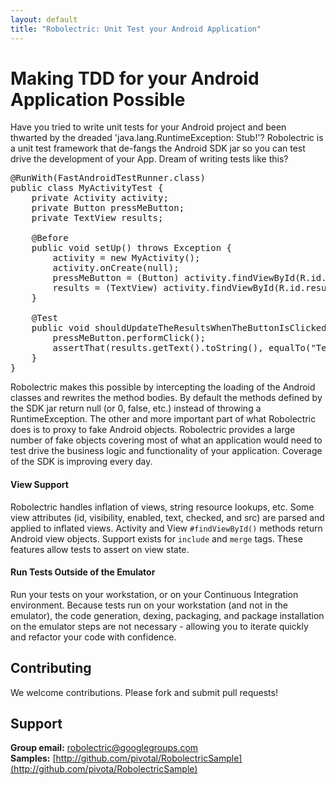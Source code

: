 ```yaml
---
layout: default
title: "Robolectric: Unit Test your Android Application"
---
```


# Making TDD for your Android Application Possible

Have you tried to write unit tests for your Android project and been thwarted by the dreaded 'java.lang.RuntimeException: Stub!'? Robolectric is a unit test framework that de-fangs the Android SDK jar so you can test drive the development of your App.  Dream of writing tests like this?

<pre>
@RunWith(FastAndroidTestRunner.class)
public class MyActivityTest {
    private Activity activity;
    private Button pressMeButton;
    private TextView results;
    
    @Before
    public void setUp() throws Exception {
        activity = new MyActivity();
        activity.onCreate(null);
        pressMeButton = (Button) activity.findViewById(R.id.press_me_button);
        results = (TextView) activity.findViewById(R.id.results_text_view);
    }

    @Test
    public void shouldUpdateTheResultsWhenTheButtonIsClicked() throws Exception {
        pressMeButton.performClick();	
        assertThat(results.getText().toString(), equalTo("Testing Android Rocks!"));
    }
}
</pre>

Robolectric makes this possible by intercepting the loading of the Android classes and rewrites the method bodies. By default the methods defined by the SDK jar return null (or 0, false, etc.) instead of throwing a RuntimeException. The other and more important part of what Robolectric does is to proxy to fake Android objects. Robolectric provides a large number of fake objects covering most of what an application would need to test drive the business logic and functionality of your application. Coverage of the SDK is improving every day.

#### View Support

Robolectric handles inflation of views, string resource lookups, etc. Some view attributes (id, visibility,
enabled, text, checked, and src) are parsed and applied to inflated views. Activity and View <code>#findViewById()</code> methods return Android view objects. Support exists for <code>include</code> and <code>merge</code> tags. These features allow tests to assert on view state.

#### Run Tests Outside of the Emulator

Run your tests on your workstation, or on your Continuous Integration environment. Because tests run on your workstation (and not in the emulator), the code generation, dexing, packaging, and package installation on the emulator steps are not necessary - allowing you to iterate quickly and refactor your code with confidence.

## Contributing

We welcome contributions. Please fork and submit pull requests!

## Support

__Group email:__ [robolectric@googlegroups.com](mailto:robolectric@googlegroups.com)  
__Samples:__ [http://github.com/pivotal/RobolectricSample](http://github.com/pivota/RobolectricSample)
